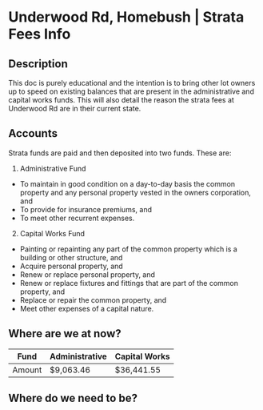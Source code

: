 # Underwood Rd, Homebush | Strata Fees Info

## Description

This doc is purely educational and the intention is to bring other lot owners up to speed on existing balances that are present in the administrative and capital works funds. This will also detail the reason the strata fees at Underwood Rd are in their current state.

## Accounts

Strata funds are paid and then deposited into two funds. These are:
1. Administrative Fund
  - To maintain in good condition on a day-to-day basis the common property and any personal property vested in the owners corporation, and
  - To provide for insurance premiums, and
  - To meet other recurrent expenses.

2. Capital Works Fund
  - Painting or repainting any part of the common property which is a building or other structure, and
  - Acquire personal property, and
  - Renew or replace personal property, and
  - Renew or replace fixtures and fittings that are part of the common property, and
  - Replace or repair the common property, and
  - Meet other expenses of a capital nature.

## Where are we at now?

| Fund | Administrative | Capital Works |
| ---- | -------------- | ------------- |
| Amount | $9,063.46 | $36,441.55 |

## Where do we need to be?



